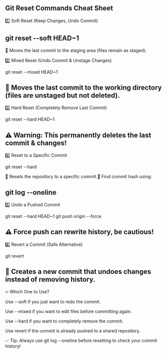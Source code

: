 ## Git Reset Commands Cheat Sheet

1️⃣ Soft Reset (Keep Changes, Undo Commit)

git reset --soft HEAD~1
-----------------------------------------------------------------------------------------------------
🔹 Moves the last commit to the staging area (files remain as staged).

2️⃣ Mixed Reset (Undo Commit & Unstage Changes)

git reset --mixed HEAD~1

🔹 Moves the last commit to the working directory (files are unstaged but not deleted).
-----------------------------------------------------------------------------------------------------
3️⃣ Hard Reset (Completely Remove Last Commit)

git reset --hard HEAD~1

⚠️ Warning: This permanently deletes the last commit & changes!
----------------------------------------------------------------------------------------------------
4️⃣ Reset to a Specific Commit

git reset --hard <commit-hash>

🔹 Resets the repository to a specific commit.🔹 Find commit hash using:

git log --oneline
----------------------------------------------------------------------------------------------------
5️⃣ Undo a Pushed Commit

git reset --hard HEAD~1
git push origin --force

⚠️ Force push can rewrite history, be cautious!
---------------------------------------------------------------------------------------------------
6️⃣ Revert a Commit (Safe Alternative)

git revert <commit-hash>

🔹 Creates a new commit that undoes changes instead of removing history.
---------------------------------------------------------------------------------------------------
🔥 Which One to Use?

Use --soft if you just want to redo the commit.

Use --mixed if you want to edit files before committing again.

Use --hard if you want to completely remove the commit.

Use revert if the commit is already pushed to a shared repository.

✅ Tip: Always use git log --oneline before resetting to check your commit history!

